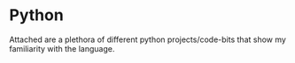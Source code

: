 # Python
Attached are a plethora of different python projects/code-bits that show my familiarity with the language. 
